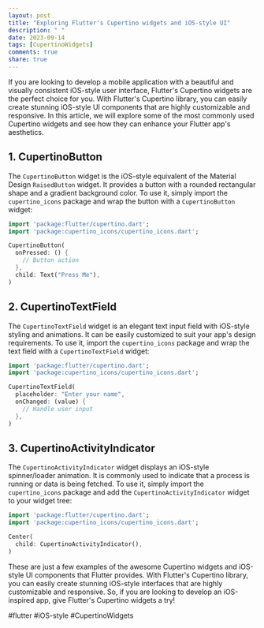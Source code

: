 ```yaml
---
layout: post
title: "Exploring Flutter's Cupertino widgets and iOS-style UI"
description: " "
date: 2023-09-14
tags: [CupertinoWidgets]
comments: true
share: true
---
```


If you are looking to develop a mobile application with a beautiful and visually consistent iOS-style user interface, Flutter's Cupertino widgets are the perfect choice for you. With Flutter's Cupertino library, you can easily create stunning iOS-style UI components that are highly customizable and responsive. In this article, we will explore some of the most commonly used Cupertino widgets and see how they can enhance your Flutter app's aesthetics.

## 1. CupertinoButton

The `CupertinoButton` widget is the iOS-style equivalent of the Material Design `RaisedButton` widget. It provides a button with a rounded rectangular shape and a gradient background color. To use it, simply import the `cupertino_icons` package and wrap the button with a `CupertinoButton` widget:

```dart
import 'package:flutter/cupertino.dart';
import 'package:cupertino_icons/cupertino_icons.dart';

CupertinoButton(
  onPressed: () {
    // Button action
  },
  child: Text("Press Me"),
)
```

## 2. CupertinoTextField

The `CupertinoTextField` widget is an elegant text input field with iOS-style styling and animations. It can be easily customized to suit your app's design requirements. To use it, import the `cupertino_icons` package and wrap the text field with a `CupertinoTextField` widget:

```dart
import 'package:flutter/cupertino.dart';
import 'package:cupertino_icons/cupertino_icons.dart';

CupertinoTextField(
  placeholder: "Enter your name",
  onChanged: (value) {
    // Handle user input
  },
)
```

## 3. CupertinoActivityIndicator

The `CupertinoActivityIndicator` widget displays an iOS-style spinner/loader animation. It is commonly used to indicate that a process is running or data is being fetched. To use it, simply import the `cupertino_icons` package and add the `CupertinoActivityIndicator` widget to your widget tree:

```dart
import 'package:flutter/cupertino.dart';
import 'package:cupertino_icons/cupertino_icons.dart';

Center(
  child: CupertinoActivityIndicator(),
)
```

These are just a few examples of the awesome Cupertino widgets and iOS-style UI components that Flutter provides. With Flutter's Cupertino library, you can easily create stunning iOS-style interfaces that are highly customizable and responsive. So, if you are looking to develop an iOS-inspired app, give Flutter's Cupertino widgets a try!

#flutter #iOS-style #CupertinoWidgets